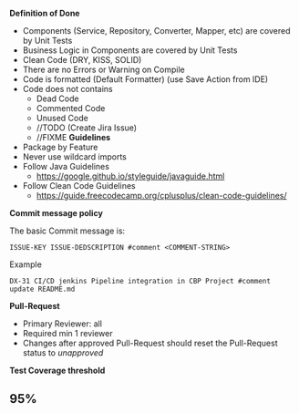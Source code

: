 **Definition of Done**
* Components (Service, Repository, Converter, Mapper, etc) are covered by Unit Tests
* Business Logic in Components are covered by Unit Tests
* Clean Code (DRY, KISS, SOLID)
* There are no Errors or Warning on Compile
* Code is formatted (Default Formatter) (use Save Action from IDE)
* Code does not contains
    * Dead Code 
    * Commented Code
    * Unused Code
    * //TODO (Create Jira Issue)
    * //FIXME
**Guidelines**
* Package by Feature
* Never use wildcard imports
* Follow Java Guidelines
    * https://google.github.io/styleguide/javaguide.html
* Follow Clean Code Guidelines
    * https://guide.freecodecamp.org/cplusplus/clean-code-guidelines/

**Commit message policy**

The basic Commit message is:

```ISSUE-KEY ISSUE-DEDSCRIPTION #comment <COMMENT-STRING>```

Example

```DX-31 CI/CD jenkins Pipeline integration in CBP Project #comment update README.md```

**Pull-Request**
* Primary Reviewer: all
* Required min 1 reviewer
* Changes after approved Pull-Request should reset the Pull-Request status to *unapproved*

**Test Coverage threshold**
## 95%
